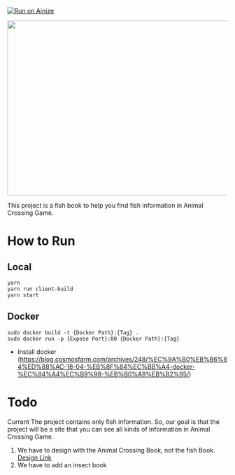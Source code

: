 
[![Run on Ainize](https://www.ainize.ai/static/images/run_on_ainize_button.svg)](https://ainize.web.app/redirect?git_repo=github.com/ainize-team2/canifish)


<img src=https://store.nintendo.co.kr/media/catalog/product/cache/14e5d81868ac859844dff5ea3cdb33f6/f/1/f1715bebde9ecc2e1cecc33e35166cbf87233ae35cc4dd6649645acc3a036696.jpg width="1000px" height="400px">


This project is a fish book to help you find fish information in Animal Crossing Game.

# How to Run

## Local
```
yarn
yarn run client-build
yarn start
```

## Docker
```
sudo docker build -t {Docker Path}:{Tag} .
sudo docker run -p {Expose Port}:80 {Docker Path}:{Tag}
```

- Install docker (https://blog.cosmosfarm.com/archives/248/%EC%9A%B0%EB%B6%84%ED%88%AC-18-04-%EB%8F%84%EC%BB%A4-docker-%EC%84%A4%EC%B9%98-%EB%B0%A9%EB%B2%95/)

# Todo
Current The project contains only fish information. So, our goal is that the project will be a site that you can see all kinds of information in Animal Crossing Game.
1. We have to design with the Animal Crossing Book, not the fish Book. <a href="https://www.figma.com/file/NaGrwqUqa8iixnm6LTPLy6/spot-ainize-t2-03?node-id=59%3A119" target="_blank">Design Link</a>
2. We have to add an insect book
